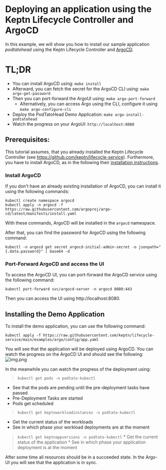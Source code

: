 # Deploying an application using the Keptn Lifecycle Controller and ArgoCD

In this example, we will show you how to install our sample application *podtatohead* using the Keptn Lifecycle Controller and [ArgoCD](https://argo-cd.readthedocs.io/en/stable/).

# TL;DR
* You can install ArgoCD using: `make install`
* Afterward, you can fetch the secret for the ArgoCD CLI using: `make argo-get-password`
* Then you can port-forward the ArgoUI using: `make argo-port-forward`
  * Alternatively, you can access Argo using the CLI, configure it using `make argo-configure-cli`
* Deploy the PodTatoHead Demo Application: `make argo-install-podtatohead`
* Watch the progress on your ArgoUI: `http://localhost:8080`

## Prerequisites:
This tutorial assumes, that you already installed the Keptn Lifecycle Controller (see https://github.com/keptn/lifecycle-service). Furthermore, you have to install ArgoCD, as in the following their [installation instructions](https://argoproj.github.io/argo-cd/getting_started/).

### Install ArgoCD
If you don't have an already existing installation of ArgoCD, you can install it using the following commands:
```shell
kubectl create namespace argocd
kubectl apply -n argocd -f https://raw.githubusercontent.com/argoproj/argo-cd/latest/manifests/install.yaml
```

With these commands, ArgoCD will be installed in the `argocd` namespace.

After that, you can find the password for ArgoCD using the following command:
```shell
kubectl -n argocd get secret argocd-initial-admin-secret -o jsonpath="{.data.password}" | base64 -d
```

### Port-Forward ArgoCD and access the UI
To access the ArgoCD UI, you can port-forward the ArgoCD service using the following command:
```shell
kubectl port-forward svc/argocd-server -n argocd 8080:443
```
Then you can access the UI using http://localhost:8080.

## Installing the Demo Application
To install the demo application, you can use the following command:
```shell
kubectl apply -f https://raw.githubusercontent.com/keptn/lifecycle-service/main/examples/argo/config/app.yaml
```

You will see that the application will be deployed using ArgoCD. You can watch the progress on the ArgoCD UI and should see the following:
![img.png](assets/argo-screen.png)

In the meanwhile you can watch the progress of the deployment using:
> `kubectl get pods -n podtato-kubectl`
  * See that the pods are pending until the pre-deployment tasks have passed
  * Pre-Deployment Tasks are started
  * Pods get scheduled

> `kubectl get keptnworkloadinstances -n podtato-kubectl`
  * Get the current status of the workloads
  * See in which phase your workload deployments are at the moment
  
> `kubectl get keptnappversions -n podtato-kubectl`
    * Get the current status of the application
    * See in which phase your application deployment is at the moment

After some time all resources should be in a succeeded state. In the Argo-UI you will see that the application is in sync.
